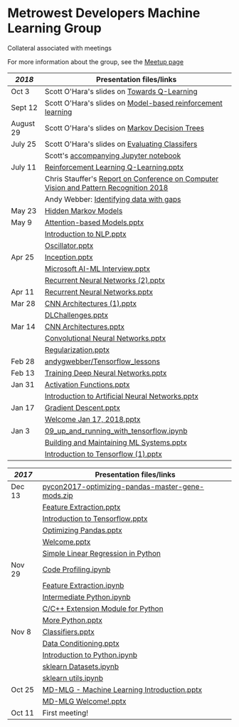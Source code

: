 # Metrowest Developers Machine Learning Group
Collateral associated with meetings

For more information about the group, see the [Meetup page](https://www.meetup.com/Natick-Artificial-Intelligence-Meetup/)


| *2018*    | Presentation files/links                                                                                                                                    |
|-----------|-------------------------------------------------------------------------------------------------------------------------------------------------------------|
| Oct 3     | Scott O'Hara's slides on [Towards Q-Learning](https://github.com/seohara1955/Presentations/blob/master/Q-learning.pdf)                                      |
| Sept 12   | Scott O'Hara's slides on [Model-based reinforcement learning](https://github.com/seohara1955/Presentations/blob/master/Model-based%20RL.pdf)                |
| August 29 | Scott O'Hara's slides on [Markov Decision Trees](https://github.com/seohara1955/Presentations/blob/master/Markov%20Decision%20Processes.pdf)                |
| July 25   | Scott O'Hara's slides on [Evaluating Classifers](https://github.com/seohara1955/Presentations/blob/master/Evaluating%20Classifiers.pdf)                     |
|           | Scott's [accompanying Jupyter notebook](https://github.com/seohara1955/Presentations/blob/master/Evaluating%20Classifiers.ipynb)                            |
| July 11   | [Reinforcement Learning Q-Learning.pptx](2018/05/Reinforcement%20Learning%20Q-Learning.pptx)                                                                |
|           | Chris Stauffer's [Report on Conference on Computer Vision and Pattern Recognition 2018](https://drive.google.com/open?id=1TGZKyg4NQUIG-H0ru99uAEMaT85lWW7b) |
|           | Andy Webber: [Identifying data with gaps](https://github.com/andygwebber/Gap_project)                                                                      |
| May 23    | [Hidden Markov Models ](https://github.com/seohara1955/Presentations/blob/master/Hidden%20Markov%20Models.pdf)                                              |
| May 9     | [Attention-based Models.pptx](2018/05/Attention-based%20Models.pptx)                                                                                        |
|           | [Introduction to NLP.pptx](2018/05/Introduction%20to%20NLP.pptx)                                                                                            |
|           | [Oscillator.pptx](2018/05/Oscillator.pptx)                                                                                                                  |
| Apr 25    | [Inception.pptx](2018/04/Inception.pptx)                                                                                                                    |
|           | [Microsoft AI-ML Interview.pptx ](2018/04/Microsoft%20AI-ML%Interview.pptx)                                                                                 |
|           | [Recurrent Neural Networks (2).pptx](2018/04/Recurrent%20Neural%20Networks%20(2).pptx)                                                                      |
| Apr 11    | [Recurrent Neural Networks.pptx](2018/04/Recurrent%20Neural%20Networks.pptx)                                                                                |
| Mar 28    | [CNN Architectures (1).pptx](2018/03/CNN%20Architectures%20(1).pptx)                                                                                        |
|           | [DLChallenges.pptx](2018/03/DL%20Challenges.pptx)                                                                                                           |
| Mar 14    | [CNN Architectures.pptx](2018/03/CNN%20Architectures.pptx)                                                                                                  |
|           | [Convolutional Neural Networks.pptx](2018/03/Convolutional%20Neural%20Networks.pptx)                                                                        |
|           | [Regularization.pptx](2018/03/Regularization.pptx)                                                                                                          |
| Feb 28    | [andygwebber/Tensorflow_lessons](https://github.com/andygwebber/Tensorflow_lessons)                                                                         |
| Feb 13    | [Training Deep Neural Networks.pptx](2018/02/Training%20Deep%20Neural%20Networks.pptx)                                                                      |
| Jan 31    | [Activation Functions.pptx](2018/01/Activation%20Functions.pptx)                                                                                            |
|           | [Introduction to Artificial Neural Networks.pptx](2018/01/Introduction%20to%20Artificia%20Neural%20Networks.pptx)                                           |
| Jan 17    | [Gradient Descent.pptx](2018/01/Gradient%20Descent.pptx)                                                                                                    |
|           | [Welcome Jan 17, 2018.pptx](2018/01/Welcome%20Jan%2017,%202018.pptx)                                                                                        |
| Jan 3     | [09_up_and_running_with_tensorflow.ipynb](2018/01/09%20up%20and%20running%20with%20tensorflow.ipynb)                                                        |
|           | [Building and Maintaining ML Systems.pptx](2018/01/Building%20and%20Maintaining%20ML%20Systems.pptx)                                                        |
|           | [Introduction to Tensorflow (1).pptx](2018/01/Introduction%20to%20Tensorflow%20(1).pptx)                                                                    |

| *2017* | Presentation files/links                                                                                     |
|--------|--------------------------------------------------------------------------------------------------------------|
| Dec 13 | [pycon2017-optimizing-pandas-master-gene-mods.zip](2017/12/pycon2017-optimizing-pandas-master-gene-mods.zip) |
|        | [Feature Extraction.pptx](2017/12/Feature%20Extraction.pptx)                                                 |
|        | [Introduction to Tensorflow.pptx](2017/12/Introduction%20to%20Tensorflow.pptx)                               |
|        | [Optimizing Pandas.pptx](2017/12/Optimizing%20Pandas.pptx)                                                   |
|        | [Welcome.pptx](2017/12/Welcome.pptx)                                                                         |
|        | [Simple Linear Regression in Python](https://github.com/sids86/ML_Simple_Linear_Regression)                  |
| Nov 29 | [Code Profiling.ipynb](2017/11/Code%20Profiling.ipynb)                                                       |
|        | [Feature Extraction.ipynb](2017/11/Feature%20Extraction.ipynb)                                               |
|        | [Intermediate Python.ipynb](2017/11/Intermediate%20Python.ipynb)                                             |
|        | [C/C++ Extension Module for Python](2017/11/C++%20Extension%20Module%20for%20Python.pptx)                    |
|        | [More Python.pptx](2017/11/More%20Python.pptx)                                                               |
| Nov 8  | [Classifiers.pptx](2017/11/Classifiers.pptx)                                                                 |
|        | [Data Conditioning.pptx](2017/11/Data%20Conditioning.pptx)                                                   |
|        | [Introduction to Python.ipynb](2017/11/Introduction%20to%20Python.ipynb)                                     |
|        | [sklearn Datasets.ipynb](2017/11/sklearn%20Datasets.ipynb)                                                   |
|        | [sklearn utils.ipynb](2017/11/sklearn%20utils.ipynb)                                                         |
| Oct 25 | [MD-MLG - Machine Learning Introduction.pptx](2017/10/MD-MLG%20Machine%20Learning%20Introduction.pptx)       |
|        | [MD-MLG Welcome!.pptx](2017/10/MD-MLG%20Welcome!.pptx)                                                       |
| Oct 11 | First meeting!                                                                                               |
